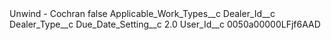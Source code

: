 <?xml version="1.0" encoding="UTF-8"?>
<CustomMetadata xmlns="http://soap.sforce.com/2006/04/metadata" xmlns:xsi="http://www.w3.org/2001/XMLSchema-instance" xmlns:xsd="http://www.w3.org/2001/XMLSchema">
    <label>Unwind - Cochran</label>
    <protected>false</protected>
    <values>
        <field>Applicable_Work_Types__c</field>
        <value xsi:nil="true"/>
    </values>
    <values>
        <field>Dealer_Id__c</field>
        <value xsi:nil="true"/>
    </values>
    <values>
        <field>Dealer_Type__c</field>
        <value xsi:nil="true"/>
    </values>
    <values>
        <field>Due_Date_Setting__c</field>
        <value xsi:type="xsd:double">2.0</value>
    </values>
    <values>
        <field>User_Id__c</field>
        <value xsi:type="xsd:string">0050a00000LFjf6AAD</value>
    </values>
</CustomMetadata>
